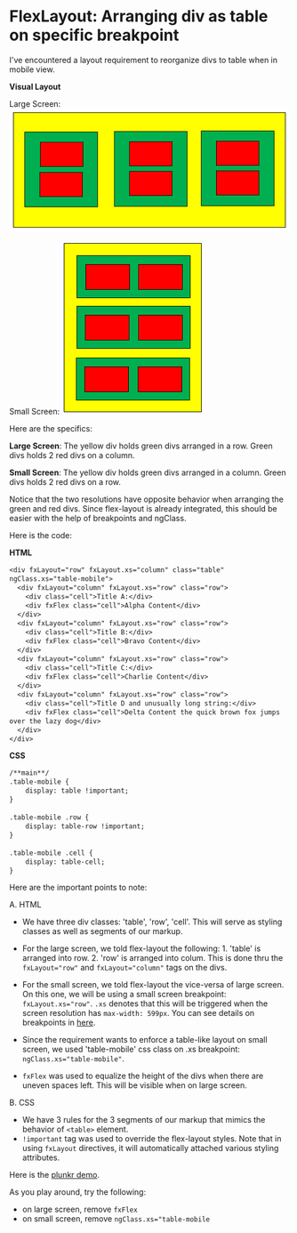 # FlexLayout: Arranging div as table on specific breakpoint

I've encountered a layout requirement to reorganize divs to table when in mobile view.

**Visual Layout**

Large Screen:
![alt text][layout-large-screen]

[layout-large-screen]: https://github.com/jengfad/hyperinfinitemonkey/raw/master/src/images/01.layout-large-screen.PNG ""

Small Screen:
![alt text][layout-small-screen]

[layout-small-screen]: https://github.com/jengfad/hyperinfinitemonkey/raw/master/src/images/01.layout-small-screen.PNG ""

Here are the specifics:

**Large Screen**: The yellow div holds green divs arranged in a row. Green divs holds 2 red divs on a column.

**Small Screen**: The yellow div holds green divs arranged in a column. Green divs holds 2 red divs on a row.

Notice that the two resolutions have opposite behavior when arranging the green and red divs. Since flex-layout is already integrated, this should be easier with the help of breakpoints and ngClass.

Here is the code:

**HTML**
```
<div fxLayout="row" fxLayout.xs="column" class="table" ngClass.xs="table-mobile">
  <div fxLayout="column" fxLayout.xs="row" class="row">
    <div class="cell">Title A:</div>
    <div fxFlex class="cell">Alpha Content</div>
  </div>
  <div fxLayout="column" fxLayout.xs="row" class="row">
    <div class="cell">Title B:</div>
    <div fxFlex class="cell">Bravo Content</div>
  </div>
  <div fxLayout="column" fxLayout.xs="row" class="row">
    <div class="cell">Title C:</div>
    <div fxFlex class="cell">Charlie Content</div>
  </div>
  <div fxLayout="column" fxLayout.xs="row" class="row">
    <div class="cell">Title D and unusually long string:</div>
    <div fxFlex class="cell">Delta Content the quick brown fox jumps over the lazy dog</div>
  </div>
</div>

```

**CSS**
```
/**main**/
.table-mobile {
	display: table !important;
}

.table-mobile .row {
	display: table-row !important;
}

.table-mobile .cell {
	display: table-cell;
}
```

Here are the important points to note:

A. HTML
- We have three div classes: 'table', 'row', 'cell'. This will serve as styling classes as well as segments of our markup.
- For the large screen, we told flex-layout the following:
        1. 'table' is arranged into row.
        2. 'row' is arranged into colum.
    This is done thru the `fxLayout="row"` and `fxLayout="column"` tags on the divs.

- For the small screen, we told flex-layout the vice-versa of large screen.
On this one, we will be using a small screen breakpoint: `fxLayout.xs="row"`. `.xs` denotes that this will be triggered when the screen resolution has `max-width: 599px`. You can see details on breakpoints in [here](https://github.com/angular/flex-layout/wiki/Responsive-API).

- Since the requirement wants to enforce a table-like layout on small screen, we used 'table-mobile' css class on .xs breakpoint: `ngClass.xs="table-mobile"`.

- `fxFlex` was used to equalize the height of the divs when there are uneven spaces left. This will be visible when on large screen.

B. CSS

- We have 3 rules for the 3 segments of our markup that mimics the behavior of `<table>` element.
- `!important` tag was used to override the flex-layout styles. Note that in using `fxLayout` directives, it will automatically attached various styling attributes.

Here is the [plunkr demo](https://plnkr.co/edit/7rsHjF1T58exGZch2gAb?p=preview).

As you play around, try the following:

- on large screen, remove `fxFlex`
- on small screen, remove `ngClass.xs="table-mobile`
